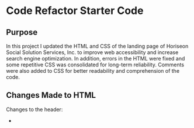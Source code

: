 # Code Refactor Starter Code

## Purpose

In this project I updated the HTML and CSS of the landing page of Horiseon Social Solution Services, Inc. to improve web accessibility and increase search engine optimization. In addition, errors in the HTML were fixed and some repetitive CSS was consolidated for long-term reliability. Comments were also added to CSS for better readability and comprehension of the code.    

## Changes Made to HTML

Changes to the header:

* <title> was made more precise in describing website. 

Changes to the body:

* Added an anchor to logo.
* Changed <div class="header"> to <header>.
* Added alt text to images.
* Added missing id to search-engine-optimization.
* Changed <div class="footer"> to <footer>.

## Changes Made to CSS

* Added comments.
* Changed appropriate header and footer element tags.
* Deleted repeated code and consolidated under parent HTML class.

https://mrxanthic.github.io/challenge-one/

![Screenshot](https://github.com/mrxanthic/challenge-one/blob/4536c6bf33ddc8e57dd82bdb10f3e43d6f66d9a2/assets/images/Screenshot.png)

